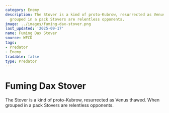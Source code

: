```yaml
---
category: Enemy
description: The Stover is a kind of proto-Kubrow, resurrected as Venus thawed. When
  grouped in a pack Stovers are relentless opponents.
image: ../images/fuming-dax-stover.png
last_updated: '2025-09-17'
name: Fuming Dax Stover
source: WFCD
tags:
- Predator
- Enemy
tradable: false
type: Predator
---
```


# Fuming Dax Stover

The Stover is a kind of proto-Kubrow, resurrected as Venus thawed. When grouped in a pack Stovers are relentless opponents.


